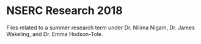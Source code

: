 # NSERC Research 2018
Files related to a summer research term under Dr. Nilima Nigam, Dr. James Wakeling, and Dr. Emma Hodson-Tole. 
